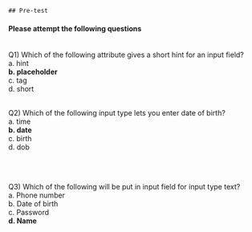     ## Pre-test
#### Please attempt the following questions

<br>Q1) Which of the following attribute gives a short hint for an input field?
<br>a.	hint
<br><b>b.	placeholder</b>
<br>c.	tag
<br>d.	short
<br>


<br>Q2) Which of the following input type lets you enter date of birth?
<br>a.	time
<br><b>b.	date</b>
<br>c.	birth
<br>d.	dob

<br>

<br>Q3) Which of the following will be put in input field for input type text?
<br>a.	Phone number
<br>b.	Date of birth
<br>c.	Password
<br><b>d. Name</b>
